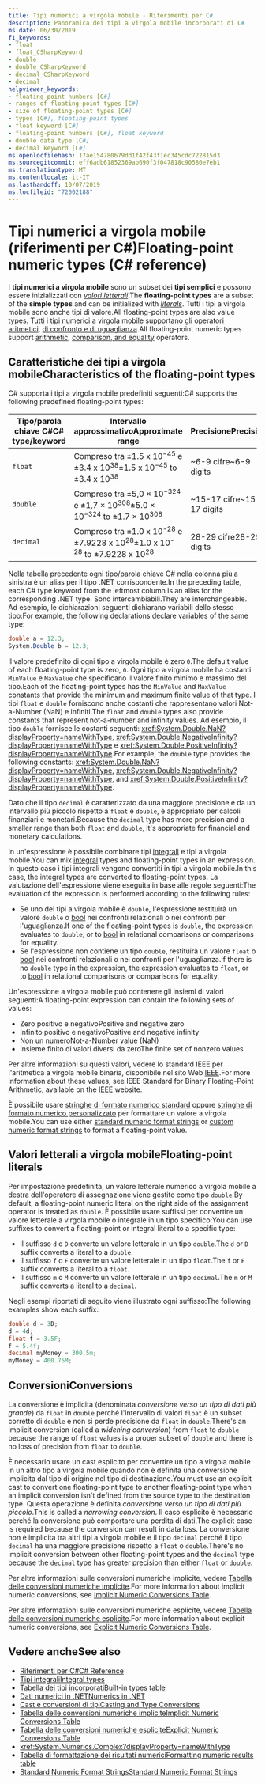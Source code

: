 ```yaml
---
title: Tipi numerici a virgola mobile - Riferimenti per C#
description: Panoramica dei tipi a virgola mobile incorporati di C#
ms.date: 06/30/2019
f1_keywords:
- float
- float_CSharpKeyword
- double
- double_CSharpKeyword
- decimal_CSharpKeyword
- decimal
helpviewer_keywords:
- floating-point numbers [C#]
- ranges of floating-point types [C#]
- size of floating-point types [C#]
- types [C#], floating-point types
- float keyword [C#]
- floating-point numbers [C#], float keyword
- double data type [C#]
- decimal keyword [C#]
ms.openlocfilehash: 17ae154780679dd1f42f43f1ec345cdc722815d3
ms.sourcegitcommit: eff6adb61852369ab690f3f047818c90580e7eb1
ms.translationtype: MT
ms.contentlocale: it-IT
ms.lasthandoff: 10/07/2019
ms.locfileid: "72002188"
---
```

# <a name="floating-point-numeric-types-c-reference"></a><span data-ttu-id="01d78-103">Tipi numerici a virgola mobile (riferimenti per C#)</span><span class="sxs-lookup"><span data-stu-id="01d78-103">Floating-point numeric types (C# reference)</span></span>

<span data-ttu-id="01d78-104">I **tipi numerici a virgola mobile** sono un subset dei **tipi semplici** e possono essere inizializzati con [*valori letterali*](#floating-point-literals).</span><span class="sxs-lookup"><span data-stu-id="01d78-104">The **floating-point types** are a subset of the **simple types** and can be initialized with [*literals*](#floating-point-literals).</span></span> <span data-ttu-id="01d78-105">Tutti i tipi a virgola mobile sono anche tipi di valore.</span><span class="sxs-lookup"><span data-stu-id="01d78-105">All floating-point types are also value types.</span></span> <span data-ttu-id="01d78-106">Tutti i tipi numerici a virgola mobile supportano gli operatori [aritmetici](../operators/arithmetic-operators.md), [di confronto e di uguaglianza](../operators/equality-operators.md).</span><span class="sxs-lookup"><span data-stu-id="01d78-106">All floating-point numeric types support [arithmetic](../operators/arithmetic-operators.md), [comparison, and equality](../operators/equality-operators.md) operators.</span></span>

## <a name="characteristics-of-the-floating-point-types"></a><span data-ttu-id="01d78-107">Caratteristiche dei tipi a virgola mobile</span><span class="sxs-lookup"><span data-stu-id="01d78-107">Characteristics of the floating-point types</span></span>

<span data-ttu-id="01d78-108">C# supporta i tipi a virgola mobile predefiniti seguenti:</span><span class="sxs-lookup"><span data-stu-id="01d78-108">C# supports the following predefined floating-point types:</span></span>
  
|<span data-ttu-id="01d78-109">Tipo/parola chiave C#</span><span class="sxs-lookup"><span data-stu-id="01d78-109">C# type/keyword</span></span>|<span data-ttu-id="01d78-110">Intervallo approssimativo</span><span class="sxs-lookup"><span data-stu-id="01d78-110">Approximate range</span></span>|<span data-ttu-id="01d78-111">Precisione</span><span class="sxs-lookup"><span data-stu-id="01d78-111">Precision</span></span>|<span data-ttu-id="01d78-112">Size</span><span class="sxs-lookup"><span data-stu-id="01d78-112">Size</span></span>|<span data-ttu-id="01d78-113">Tipo .NET</span><span class="sxs-lookup"><span data-stu-id="01d78-113">.NET type</span></span>|
|----------|-----------------------|---------------|--------------|--------------|
|`float`|<span data-ttu-id="01d78-114">Compreso tra ±1.5 x 10<sup>−45</sup> e ±3.4 x 10<sup>38</sup></span><span class="sxs-lookup"><span data-stu-id="01d78-114">±1.5 x 10<sup>−45</sup> to ±3.4 x 10<sup>38</sup></span></span>|<span data-ttu-id="01d78-115">~6-9 cifre</span><span class="sxs-lookup"><span data-stu-id="01d78-115">~6-9 digits</span></span>|<span data-ttu-id="01d78-116">4 byte</span><span class="sxs-lookup"><span data-stu-id="01d78-116">4 bytes</span></span>|<xref:System.Single?displayProperty=nameWithType>|
|`double`|<span data-ttu-id="01d78-117">Compreso tra ±5,0 × 10<sup>−324</sup> e ±1,7 × 10<sup>308</sup></span><span class="sxs-lookup"><span data-stu-id="01d78-117">±5.0 × 10<sup>−324</sup> to ±1.7 × 10<sup>308</sup></span></span>|<span data-ttu-id="01d78-118">~15-17 cifre</span><span class="sxs-lookup"><span data-stu-id="01d78-118">~15-17 digits</span></span>|<span data-ttu-id="01d78-119">8 byte</span><span class="sxs-lookup"><span data-stu-id="01d78-119">8 bytes</span></span>|<xref:System.Double?displayProperty=nameWithType>|
|`decimal`|<span data-ttu-id="01d78-120">Compreso tra ±1.0 x 10<sup>-28</sup> e ±7.9228 x 10<sup>28</sup></span><span class="sxs-lookup"><span data-stu-id="01d78-120">±1.0 x 10<sup>-28</sup> to ±7.9228 x 10<sup>28</sup></span></span>|<span data-ttu-id="01d78-121">28-29 cifre</span><span class="sxs-lookup"><span data-stu-id="01d78-121">28-29 digits</span></span>|<span data-ttu-id="01d78-122">16 byte</span><span class="sxs-lookup"><span data-stu-id="01d78-122">16 bytes</span></span>|<xref:System.Decimal?displayProperty=nameWithType>|

<span data-ttu-id="01d78-123">Nella tabella precedente ogni tipo/parola chiave C# nella colonna più a sinistra è un alias per il tipo .NET corrispondente.</span><span class="sxs-lookup"><span data-stu-id="01d78-123">In the preceding table, each C# type keyword from the leftmost column is an alias for the corresponding .NET type.</span></span> <span data-ttu-id="01d78-124">Sono intercambiabili.</span><span class="sxs-lookup"><span data-stu-id="01d78-124">They are interchangeable.</span></span> <span data-ttu-id="01d78-125">Ad esempio, le dichiarazioni seguenti dichiarano variabili dello stesso tipo:</span><span class="sxs-lookup"><span data-stu-id="01d78-125">For example, the following declarations declare variables of the same type:</span></span>

```csharp
double a = 12.3;
System.Double b = 12.3;
```

<span data-ttu-id="01d78-126">Il valore predefinito di ogni tipo a virgola mobile è zero `0`.</span><span class="sxs-lookup"><span data-stu-id="01d78-126">The default value of each floating-point type is zero, `0`.</span></span> <span data-ttu-id="01d78-127">Ogni tipo a virgola mobile ha costanti `MinValue` e `MaxValue` che specificano il valore finito minimo e massimo del tipo.</span><span class="sxs-lookup"><span data-stu-id="01d78-127">Each of the floating-point types has the `MinValue` and `MaxValue` constants that provide the minimum and maximum finite value of that type.</span></span> <span data-ttu-id="01d78-128">I tipi `float` e `double` forniscono anche costanti che rappresentano valori Not-a-Number (NaN) e infiniti.</span><span class="sxs-lookup"><span data-stu-id="01d78-128">The `float` and `double` types also provide constants that represent not-a-number and infinity values.</span></span> <span data-ttu-id="01d78-129">Ad esempio, il tipo `double` fornisce le costanti seguenti: <xref:System.Double.NaN?displayProperty=nameWithType>, <xref:System.Double.NegativeInfinity?displayProperty=nameWithType> e <xref:System.Double.PositiveInfinity?displayProperty=nameWithType>.</span><span class="sxs-lookup"><span data-stu-id="01d78-129">For example, the `double` type provides the following constants: <xref:System.Double.NaN?displayProperty=nameWithType>, <xref:System.Double.NegativeInfinity?displayProperty=nameWithType>, and <xref:System.Double.PositiveInfinity?displayProperty=nameWithType>.</span></span>

<span data-ttu-id="01d78-130">Dato che il tipo `decimal` è caratterizzato da una maggiore precisione e da un intervallo più piccolo rispetto a `float` e `double`, è appropriato per calcoli finanziari e monetari.</span><span class="sxs-lookup"><span data-stu-id="01d78-130">Because the `decimal` type has more precision and a smaller range than both `float` and `double`, it's appropriate for financial and monetary calculations.</span></span>

<span data-ttu-id="01d78-131">In un'espressione è possibile combinare tipi [integrali](integral-numeric-types.md) e tipi a virgola mobile.</span><span class="sxs-lookup"><span data-stu-id="01d78-131">You can mix [integral](integral-numeric-types.md) types and floating-point types in an expression.</span></span> <span data-ttu-id="01d78-132">In questo caso i tipi integrali vengono convertiti in tipi a virgola mobile.</span><span class="sxs-lookup"><span data-stu-id="01d78-132">In this case, the integral types are converted to floating-point types.</span></span> <span data-ttu-id="01d78-133">La valutazione dell'espressione viene eseguita in base alle regole seguenti:</span><span class="sxs-lookup"><span data-stu-id="01d78-133">The evaluation of the expression is performed according to the following rules:</span></span>

- <span data-ttu-id="01d78-134">Se uno dei tipi a virgola mobile è `double`, l'espressione restituirà un valore `double` o [bool](../keywords/bool.md) nei confronti relazionali o nei confronti per l'uguaglianza.</span><span class="sxs-lookup"><span data-stu-id="01d78-134">If one of the floating-point types is `double`, the expression evaluates to `double`, or to [bool](../keywords/bool.md) in relational comparisons or comparisons for equality.</span></span>
- <span data-ttu-id="01d78-135">Se l'espressione non contiene un tipo `double`, restituirà un valore `float` o [bool](../keywords/bool.md) nei confronti relazionali o nei confronti per l'uguaglianza.</span><span class="sxs-lookup"><span data-stu-id="01d78-135">If there is no `double` type in the expression, the expression evaluates to `float`, or to [bool](../keywords/bool.md) in relational comparisons or comparisons for equality.</span></span>

<span data-ttu-id="01d78-136">Un'espressione a virgola mobile può contenere gli insiemi di valori seguenti:</span><span class="sxs-lookup"><span data-stu-id="01d78-136">A floating-point expression can contain the following sets of values:</span></span>

- <span data-ttu-id="01d78-137">Zero positivo e negativo</span><span class="sxs-lookup"><span data-stu-id="01d78-137">Positive and negative zero</span></span>
- <span data-ttu-id="01d78-138">Infinito positivo e negativo</span><span class="sxs-lookup"><span data-stu-id="01d78-138">Positive and negative infinity</span></span>
- <span data-ttu-id="01d78-139">Non un numero</span><span class="sxs-lookup"><span data-stu-id="01d78-139">Not-a-Number value (NaN)</span></span>
- <span data-ttu-id="01d78-140">Insieme finito di valori diversi da zero</span><span class="sxs-lookup"><span data-stu-id="01d78-140">The finite set of nonzero values</span></span>

<span data-ttu-id="01d78-141">Per altre informazioni su questi valori, vedere lo standard IEEE per l'aritmetica a virgola mobile binaria, disponibile nel sito Web [IEEE](https://www.ieee.org).</span><span class="sxs-lookup"><span data-stu-id="01d78-141">For more information about these values, see IEEE Standard for Binary Floating-Point Arithmetic, available on the [IEEE](https://www.ieee.org) website.</span></span>

<span data-ttu-id="01d78-142">È possibile usare [stringhe di formato numerico standard](../../../standard/base-types/standard-numeric-format-strings.md) oppure [stringhe di formato numerico personalizzato](../../../standard/base-types/custom-numeric-format-strings.md) per formattare un valore a virgola mobile.</span><span class="sxs-lookup"><span data-stu-id="01d78-142">You can use either [standard numeric format strings](../../../standard/base-types/standard-numeric-format-strings.md) or [custom numeric format strings](../../../standard/base-types/custom-numeric-format-strings.md) to format a floating-point value.</span></span>

## <a name="floating-point-literals"></a><span data-ttu-id="01d78-143">Valori letterali a virgola mobile</span><span class="sxs-lookup"><span data-stu-id="01d78-143">Floating-point literals</span></span>

<span data-ttu-id="01d78-144">Per impostazione predefinita, un valore letterale numerico a virgola mobile a destra dell'operatore di assegnazione viene gestito come tipo `double`.</span><span class="sxs-lookup"><span data-stu-id="01d78-144">By default, a floating-point numeric literal on the right side of the assignment operator is treated as `double`.</span></span> <span data-ttu-id="01d78-145">È possibile usare suffissi per convertire un valore letterale a virgola mobile o integrale in un tipo specifico:</span><span class="sxs-lookup"><span data-stu-id="01d78-145">You can use suffixes to convert a floating-point or integral literal to a specific type:</span></span>

- <span data-ttu-id="01d78-146">Il suffisso `d` o `D` converte un valore letterale in un tipo `double`.</span><span class="sxs-lookup"><span data-stu-id="01d78-146">The `d` or `D` suffix converts a literal to a `double`.</span></span>
- <span data-ttu-id="01d78-147">Il suffisso `f` o `F` converte un valore letterale in un tipo `float`.</span><span class="sxs-lookup"><span data-stu-id="01d78-147">The `f` or `F` suffix converts a literal to a `float`.</span></span>
- <span data-ttu-id="01d78-148">Il suffisso `m` o `M` converte un valore letterale in un tipo `decimal`.</span><span class="sxs-lookup"><span data-stu-id="01d78-148">The `m` or `M` suffix converts a literal to a `decimal`.</span></span>

<span data-ttu-id="01d78-149">Negli esempi riportati di seguito viene illustrato ogni suffisso:</span><span class="sxs-lookup"><span data-stu-id="01d78-149">The following examples show each suffix:</span></span>

```csharp
double d = 3D;
d = 4d;
float f = 3.5F;
f = 5.4f;
decimal myMoney = 300.5m;
myMoney = 400.75M;
```

## <a name="conversions"></a><span data-ttu-id="01d78-150">Conversioni</span><span class="sxs-lookup"><span data-stu-id="01d78-150">Conversions</span></span>

<span data-ttu-id="01d78-151">La conversione è implicita (denominata *conversione verso un tipo di dati più grande*) da `float` in `double` perché l'intervallo di valori `float` è un subset corretto di `double` e non si perde precisione da `float` in `double`.</span><span class="sxs-lookup"><span data-stu-id="01d78-151">There's an implicit conversion (called a *widening conversion*) from `float` to `double` because the range of `float` values is a proper subset of `double` and there is no loss of precision from `float` to `double`.</span></span>

<span data-ttu-id="01d78-152">È necessario usare un cast esplicito per convertire un tipo a virgola mobile in un altro tipo a virgola mobile quando non è definita una conversione implicita dal tipo di origine nel tipo di destinazione.</span><span class="sxs-lookup"><span data-stu-id="01d78-152">You must use an explicit cast to convert one floating-point type to another floating-point type when an implicit conversion isn't defined from the source type to the destination type.</span></span> <span data-ttu-id="01d78-153">Questa operazione è definita *conversione verso un tipo di dati più piccolo*.</span><span class="sxs-lookup"><span data-stu-id="01d78-153">This is called a *narrowing conversion*.</span></span> <span data-ttu-id="01d78-154">Il caso esplicito è necessario perché la conversione può comportare una perdita di dati.</span><span class="sxs-lookup"><span data-stu-id="01d78-154">The explicit case is required because the conversion can result in data loss.</span></span> <span data-ttu-id="01d78-155">La conversione non è implicita tra altri tipi a virgola mobile e il tipo `decimal` perché il tipo `decimal` ha una maggiore precisione rispetto a `float` o `double`.</span><span class="sxs-lookup"><span data-stu-id="01d78-155">There's no implicit conversion between other floating-point types and the `decimal` type because the `decimal` type has greater precision than either `float` or `double`.</span></span>

<span data-ttu-id="01d78-156">Per altre informazioni sulle conversioni numeriche implicite, vedere [Tabella delle conversioni numeriche implicite](../keywords/implicit-numeric-conversions-table.md).</span><span class="sxs-lookup"><span data-stu-id="01d78-156">For more information about implicit numeric conversions, see [Implicit Numeric Conversions Table](../keywords/implicit-numeric-conversions-table.md).</span></span>

<span data-ttu-id="01d78-157">Per altre informazioni sulle conversioni numeriche esplicite, vedere [Tabella delle conversioni numeriche esplicite](../keywords/explicit-numeric-conversions-table.md).</span><span class="sxs-lookup"><span data-stu-id="01d78-157">For more information about explicit numeric conversions, see [Explicit Numeric Conversions Table](../keywords/explicit-numeric-conversions-table.md).</span></span>

## <a name="see-also"></a><span data-ttu-id="01d78-158">Vedere anche</span><span class="sxs-lookup"><span data-stu-id="01d78-158">See also</span></span>

- [<span data-ttu-id="01d78-159">Riferimenti per C#</span><span class="sxs-lookup"><span data-stu-id="01d78-159">C# Reference</span></span>](../index.md)
- [<span data-ttu-id="01d78-160">Tipi integrali</span><span class="sxs-lookup"><span data-stu-id="01d78-160">Integral types</span></span>](integral-numeric-types.md)
- [<span data-ttu-id="01d78-161">Tabella dei tipi incorporati</span><span class="sxs-lookup"><span data-stu-id="01d78-161">Built-in types table</span></span>](../keywords/built-in-types-table.md)
- [<span data-ttu-id="01d78-162">Dati numerici in .NET</span><span class="sxs-lookup"><span data-stu-id="01d78-162">Numerics in .NET</span></span>](../../../standard/numerics.md)
- [<span data-ttu-id="01d78-163">Cast e conversioni di tipi</span><span class="sxs-lookup"><span data-stu-id="01d78-163">Casting and Type Conversions</span></span>](../../programming-guide/types/casting-and-type-conversions.md)
- [<span data-ttu-id="01d78-164">Tabella delle conversioni numeriche implicite</span><span class="sxs-lookup"><span data-stu-id="01d78-164">Implicit Numeric Conversions Table</span></span>](../keywords/implicit-numeric-conversions-table.md)
- [<span data-ttu-id="01d78-165">Tabella delle conversioni numeriche esplicite</span><span class="sxs-lookup"><span data-stu-id="01d78-165">Explicit Numeric Conversions Table</span></span>](../keywords/explicit-numeric-conversions-table.md)
- <xref:System.Numerics.Complex?displayProperty=nameWithType>
- [<span data-ttu-id="01d78-166">Tabella di formattazione dei risultati numerici</span><span class="sxs-lookup"><span data-stu-id="01d78-166">Formatting numeric results table</span></span>](../keywords/formatting-numeric-results-table.md)
- [<span data-ttu-id="01d78-167">Standard Numeric Format Strings</span><span class="sxs-lookup"><span data-stu-id="01d78-167">Standard Numeric Format Strings</span></span>](../../../standard/base-types/standard-numeric-format-strings.md)

